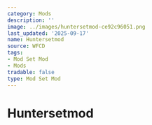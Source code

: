 ```yaml
---
category: Mods
description: ''
image: ../images/huntersetmod-ce92c96051.png
last_updated: '2025-09-17'
name: Huntersetmod
source: WFCD
tags:
- Mod Set Mod
- Mods
tradable: false
type: Mod Set Mod
---
```


# Huntersetmod

